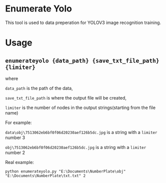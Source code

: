 # Enumerate Yolo

This tool is used to data preperation for YOLOV3 image recognition training.

# Usage 

## `enumerateyolo {data_path} {save_txt_file_path} {limiter}`

where 

`data_path` is the path of the data,

`save_txt_file_path` is where the output file will be created, 

`limiter` is the number of nodes in the output strings(starting from the file name)

For example: 

`data\obj\7513062eb6bf0f06d20230aef126b5dc.jpg` is a string with a `limiter` number 3

`obj\7513062eb6bf0f06d20230aef126b5dc.jpg` is a string with a `limiter` number 2


Real example:

`python enumerateyolo.py "E:\Documents\NumberPlate\obj" "E:\Documents\NumberPlate\txt.txt" 2`
